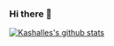 ### Hi there 👋

[![Kashalles's github stats](https://github-readme-stats.vercel.app/api?username=kashalls&show_icons=true)](https://github.com/anuraghazra/github-readme-stats)

<!--
**Kashalls/Kashalls** is a ✨ _special_ ✨ repository because its `README.md` (this file) appears on your GitHub profile.

Here are some ideas to get you started:

- 🔭 I’m currently working on ...
- 🌱 I’m currently learning ...
- 👯 I’m looking to collaborate on ...
- 🤔 I’m looking for help with ...
- 💬 Ask me about ...
- 📫 How to reach me: ...
- 😄 Pronouns: ...
- ⚡ Fun fact: ...
-->
